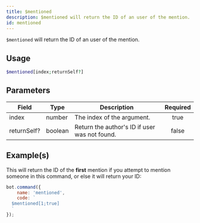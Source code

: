 ```yaml
---
title: $mentioned
description: $mentioned will return the ID of an user of the mention.
id: mentioned
---
```


`$mentioned` will return the ID of an user of the mention.

## Usage

```php
$mentioned[index;returnSelf?]
```

## Parameters

| Field       | Type    | Description                                   | Required |
| ----------- | ------- | --------------------------------------------- | :------: |
| index       | number  | The index of the argument.                    |   true   |
| returnSelf? | boolean | Return the author's ID if user was not found. |  false   |

## Example(s)

This will return the ID of the **first** mention if you attempt to mention someone in this command, or else it will
return your ID:

```javascript
bot.command({
    name: 'mentioned',
    code: `
  $mentioned[1;true]
  `
});
```
